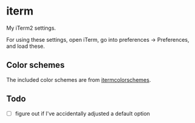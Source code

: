# iterm

My iTerm2 settings.

For using these settings, open iTerm, go into preferences -> Preferences, and load these.

## Color schemes

The included color schemes are from [itermcolorschemes](https://iterm2colorschemes.com).

## Todo

- [ ] figure out if I've accidentally adjusted a default option
